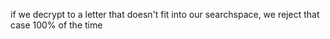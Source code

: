 if we decrypt to a letter that doesn't fit into our searchspace, we reject that case 100% of the time